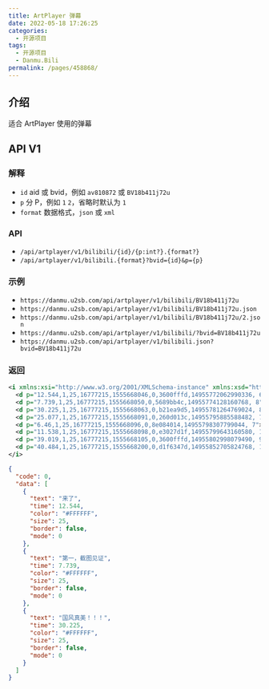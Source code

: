 ```yaml
---
title: ArtPlayer 弹幕
date: 2022-05-18 17:26:25
categories: 
  - 开源项目
tags: 
  - 开源项目
  - Danmu.Bili
permalink: /pages/458868/
---
```


## 介绍

适合 ArtPlayer 使用的弹幕

## API V1

### 解释

- `id` aid 或 bvid，例如 `av810872` 或 `BV18b411j72u`
- `p` 分 P，例如 `1` `2`，省略时默认为 `1`
- `format` 数据格式，`json` 或 `xml`

### API

- `/api/artplayer/v1/bilibili/{id}/{p:int?}.{format?}`
- `/api/artplayer/v1/bilibili.{format}?bvid={id}&p={p}`

### 示例

- `https://danmu.u2sb.com/api/artplayer/v1/bilibili/BV18b411j72u`
- `https://danmu.u2sb.com/api/artplayer/v1/bilibili/BV18b411j72u.json`
- `https://danmu.u2sb.com/api/artplayer/v1/bilibili/BV18b411j72u/2.json`
- `https://danmu.u2sb.com/api/artplayer/v1/bilibili/?bvid=BV18b411j72u`
- `https://danmu.u2sb.com/api/artplayer/v1/bilibili.json?bvid=BV18b411j72u`

### 返回

```xml
<i xmlns:xsi="http://www.w3.org/2001/XMLSchema-instance" xmlns:xsd="http://www.w3.org/2001/XMLSchema">
  <d p="12.544,1,25,16777215,1555668046,0,3600fffd,14955772062990336, 6">来了</d>
  <d p="7.739,1,25,16777215,1555668050,0,5689bb4c,14955774128160768, 8">第一，截图见证</d>
  <d p="30.225,1,25,16777215,1555668063,0,b21ea9d5,14955781264769024, 8">国风真美！！！</d>
  <d p="25.077,1,25,16777215,1555668091,0,260d013c,14955795885588482, 7">好像真的是第一</d>
  <d p="6.46,1,25,16777215,1555668096,0,8e084014,14955798307799044, 7">我好早</d>
  <d p="11.538,1,25,16777215,1555668098,0,e3027d1f,14955799643160580, 10">来了来了！</d>
  <d p="39.019,1,25,16777215,1555668105,0,3600fffd,14955802998079490, 9">那个说第一的，你错了，00:12那个是我，我才是第一</d>
  <d p="40.484,1,25,16777215,1555668200,0,d1f6347d,14955852705824768, 1">真的美爆了！⁽⁽ଘ( ˊᵕˋ )ଓ⁾⁾</d>
</i>
```

```json
{
  "code": 0,
  "data": [
    {
      "text": "来了",
      "time": 12.544,
      "color": "#FFFFFF",
      "size": 25,
      "border": false,
      "mode": 0
    },
    {
      "text": "第一，截图见证",
      "time": 7.739,
      "color": "#FFFFFF",
      "size": 25,
      "border": false,
      "mode": 0
    },
    {
      "text": "国风真美！！！",
      "time": 30.225,
      "color": "#FFFFFF",
      "size": 25,
      "border": false,
      "mode": 0
    }
  ]
}
```
